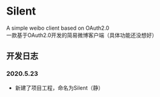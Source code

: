 # Silent

A simple weibo client based on OAuth2.0<br>
一款基于OAuth2.0开发的简易微博客户端（具体功能还没想好）

## 开发日志

### 2020.5.23

* 新建了项目工程，命名为Silent（静）
